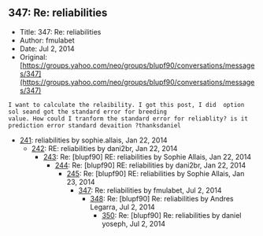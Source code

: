 ## 347: Re: reliabilities

- Title: 347: Re: reliabilities
- Author: fmulabet
- Date: Jul 2, 2014
- Original: [https://groups.yahoo.com/neo/groups/blupf90/conversations/messages/347](https://groups.yahoo.com/neo/groups/blupf90/conversations/messages/347)

```
I want to calculate the relaibility. I got this post, I did  option sol seand got the standard error for breeding
value. How could I tranform the standard error for reliablity? is it prediction error standard devaition ?thanksdaniel
```

- [241](0241.md): reliabilities by sophie.allais, Jan 22, 2014
    - [242](0242.md): RE: reliabilities by dani2br, Jan 22, 2014
        - [243](0243.md): Re: [blupf90] RE: reliabilities by Sophie Allais, Jan 22, 2014
            - [244](0244.md): Re: [blupf90] RE: reliabilities by dani2br, Jan 22, 2014
                - [245](0245.md): Re: [blupf90] RE: reliabilities by Sophie Allais, Jan 23, 2014
                    - [347](0347.md): Re: reliabilities by fmulabet, Jul 2, 2014
                        - [348](0348.md): Re: [blupf90] Re: reliabilities by Andres Legarra, Jul 2, 2014
                            - [350](0350.md): Re: [blupf90] Re: reliabilities by daniel yoseph, Jul 2, 2014
